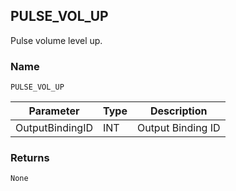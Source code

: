 ## PULSE\_VOL\_UP

Pulse volume level up.


### Name

`PULSE_VOL_UP`


| Parameter       | Type | Description       |
| --------------- | ---- | ----------------- |
| OutputBindingID | INT  | Output Binding ID |



### Returns

`None`